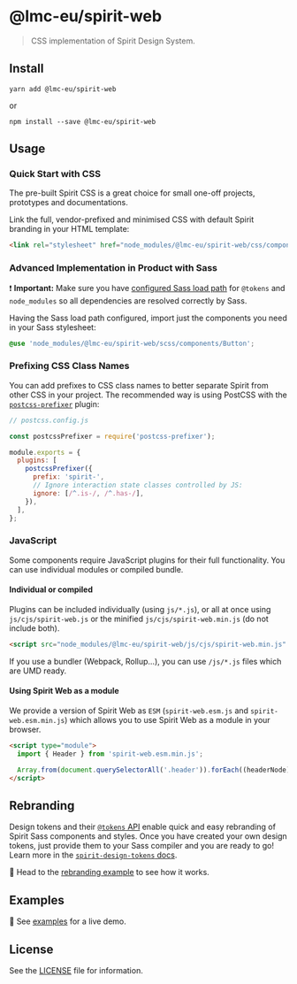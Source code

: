 # @lmc-eu/spirit-web

> CSS implementation of Spirit Design System.

## Install

```shell
yarn add @lmc-eu/spirit-web
```

or

```shell
npm install --save @lmc-eu/spirit-web
```

## Usage

### Quick Start with CSS

The pre-built Spirit CSS is a great choice for small one-off projects,
prototypes and documentations.

Link the full, vendor-prefixed and minimised CSS with default Spirit branding
in your HTML template:

```html
<link rel="stylesheet" href="node_modules/@lmc-eu/spirit-web/css/components.min.css" />
```

### Advanced Implementation in Product with Sass

❗ **Important:** Make sure you have
[configured Sass load path][configuring-load-path] for `@tokens` and
`node_modules` so all dependencies are resolved correctly by Sass.

Having the Sass load path configured, import just the components you need in
your Sass stylesheet:

```scss
@use 'node_modules/@lmc-eu/spirit-web/scss/components/Button';
```

### Prefixing CSS Class Names

You can add prefixes to CSS class names to better separate Spirit from other CSS
in your project. The recommended way is using PostCSS with the
[`postcss-prefixer`][postcss-prefixer] plugin:

```js
// postcss.config.js

const postcssPrefixer = require('postcss-prefixer');

module.exports = {
  plugins: [
    postcssPrefixer({
      prefix: 'spirit-',
      // Ignore interaction state classes controlled by JS:
      ignore: [/^.is-/, /^.has-/],
    }),
  ],
};
```

### JavaScript

Some components require JavaScript plugins for their full functionality. You can use individual modules or compiled bundle.

#### Individual or compiled

Plugins can be included individually (using `js/*.js`), or all at once using `js/cjs/spirit-web.js` or the minified `js/cjs/spirit-web.min.js` (do not include both).

```html
<script src="node_modules/@lmc-eu/spirit-web/js/cjs/spirit-web.min.js" async></script>
```

If you use a bundler (Webpack, Rollup…), you can use `/js/*.js` files which are UMD ready.

#### Using Spirit Web as a module

We provide a version of Spirit Web as `ESM` (`spirit-web.esm.js` and `spirit-web.esm.min.js`) which allows you to use Spirit Web as a module in your browser.

```html
<script type="module">
  import { Header } from 'spirit-web.esm.min.js';

  Array.from(document.querySelectorAll('.header')).forEach((headerNode) => new Header(headerNode));
</script>
```

## Rebranding

Design tokens and their [`@tokens` API][tokens-api] enable quick and easy
rebranding of Spirit Sass components and styles. Once you have created your own
design tokens, just provide them to your Sass compiler and you are ready to go!
Learn more in the [`spirit-design-tokens` docs][rebranding].

👀 Head to the [rebranding example] to see how it works.

## Examples

👀 See [examples] for a live demo.

## License

See the [LICENSE](LICENSE.md) file for information.

[configuring-load-path]: https://github.com/lmc-eu/spirit-design-system/tree/main/packages/design-tokens#configuring-load-path
[tokens-api]: https://github.com/lmc-eu/spirit-design-system/tree/main/packages/design-tokens#tokens-api
[rebranding]: https://github.com/lmc-eu/spirit-design-system/tree/main/packages/design-tokens#b-via-load-path
[rebranding example]: https://github.com/lmc-eu/spirit-design-system/tree/main/examples/web/src/jobs
[examples]: https://lmc-eu.github.io/spirit-design-system/web/
[postcss-prefixer]: https://www.npmjs.com/package/postcss-prefixer
